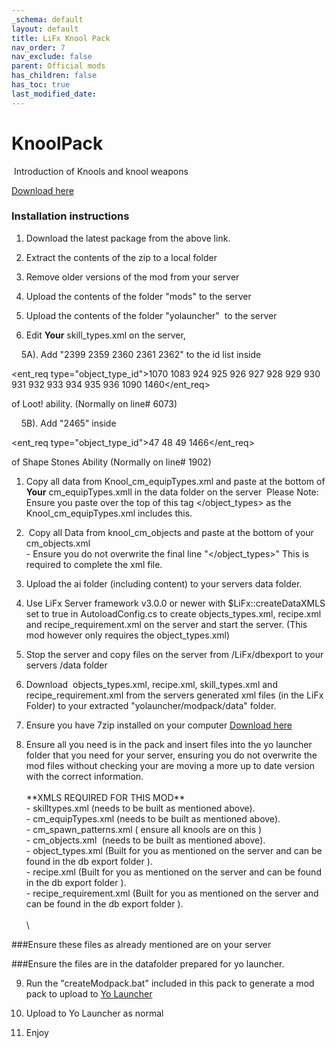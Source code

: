 ```yaml
---
_schema: default
layout: default
title: LiFx Knool Pack
nav_order: 7
nav_exclude: false
parent: Official mods
has_children: false
has_toc: true
last_modified_date:
---
```

# KnoolPack

&nbsp;Introduction of Knools and knool weapons&nbsp;

[Download here](https://github.com/LiF-x/Knool-Pack/releases/latest)

### Installation instructions&nbsp;

1. Download the latest package from the above link.

2. Extract the contents of the zip to a local folder

3. Remove older versions of the mod from your server

4. Upload the contents of the folder "mods" to the server

5. Upload the contents of the folder "yolauncher" &nbsp;to the server&nbsp;

6. Edit **Your** skill\_types.xml on the server,

&nbsp; &nbsp; 5A). Add "2399 2359 2360 2361 2362" to the id list inside

<ent_req type="object_type_id">1070 1083 924 925 926 927 928 929 930 931 932 933 934 935 936 1090 1460</ent_req>

of Loot! ability. (Normally on line# 6073)

&nbsp; &nbsp; 5B). Add "2465" inside

<ent_req type="object_type_id">47 48 49 1466</ent_req>

of Shape Stones Ability (Normally on line# 1902)

1. Copy all data from Knool\_cm\_equipTypes.xml and paste at the bottom of **Your** cm\_equipTypes.xmll in the data folder on the server&nbsp; Please Note: Ensure you paste over the top of this tag &lt;/object\_types&gt; as the Knool\_cm\_equipTypes.xml includes this.

2. &nbsp;Copy all Data from knool\_cm\_objects and paste at the bottom of your cm\_objects.xml<br>\- Ensure you do not overwrite the final line "&lt;/object\_types&gt;" This is required to complete the xml file.

3. Upload the ai folder (including content) to your servers data folder.

4. Use LiFx Server framework v3.0.0 or newer with $LiFx::createDataXMLS set to true in AutoloadConfig.cs to create objects\_types.xml, recipe.xml and recipe\_requirement.xml on the server and start the server. (This mod however only requires the object\_types.xml)

5. Stop the server and copy files on the server from /LiFx/dbexport to your servers /data folder

6. Download &nbsp;objects\_types.xml, recipe.xml, skill\_types.xml and recipe\_requirement.xml from the servers generated xml files (in the LiFx Folder) to your extracted "yolauncher/modpack/data" folder.

7. Ensure you have 7zip installed on your computer [Download here](https://7zip.dev/en/download/)

8. Ensure all you need is in the pack and insert files into the yo launcher folder that you need for your server, ensuring you do not overwrite the mod files without checking your are moving a more up to date version with the correct information.<br><br>\*\*XMLS REQUIRED FOR THIS MOD\*\*<br>\- skilltypes.xml (needs to be built as mentioned above).<br>\- cm\_equipTypes.xml (needs to be built as mentioned above).<br>\- cm\_spawn\_patterns.xml ( ensure all knools are on this )<br>\- cm\_objects.xml &nbsp;(needs to be built as mentioned above).<br>\- object\_types.xml (Built for you as mentioned on the server and can be found in the db export folder ).<br>\- recipe.xml (Built for you as mentioned on the server and can be found in the db export folder ).<br>\- recipe\_requirement.xml (Built for you as mentioned on the server and can be found in the db export folder ).​​​<br><br>\

###Ensure these files as already mentioned are on your server&nbsp;

###Ensure the files are in the datafolder prepared for yo launcher.&nbsp;

9. ​​Run the "createModpack.bat" included in this pack to generate a mod pack to upload to [Yo Launcher](https://www.yolauncher.app/)

10. Upload to Yo Launcher as normal&nbsp;

11. Enjoy